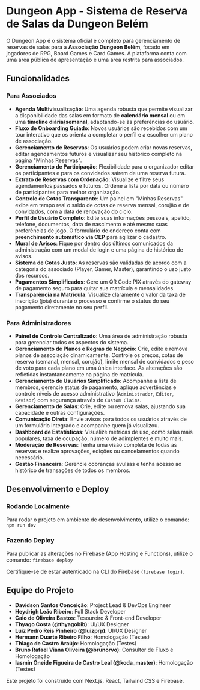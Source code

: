 
# Dungeon App - Sistema de Reserva de Salas da Dungeon Belém

O Dungeon App é o sistema oficial e completo para gerenciamento de reservas de salas para a **Associação Dungeon Belém**, focado em jogadores de RPG, Board Games e Card Games. A plataforma conta com uma área pública de apresentação e uma área restrita para associados.

## Funcionalidades

### Para Associados

- **Agenda Multivisualização**: Uma agenda robusta que permite visualizar a disponibilidade das salas em formato de **calendário mensal** ou em uma **timeline diária/semanal**, adaptando-se às preferências do usuário.
- **Fluxo de Onboarding Guiado**: Novos usuários são recebidos com um tour interativo que os orienta a completar o perfil e a escolher um plano de associação.
- **Gerenciamento de Reservas**: Os usuários podem criar novas reservas, editar agendamentos futuros e visualizar seu histórico completo na página "Minhas Reservas".
- **Gerenciamento de Participação**: Flexibilidade para o organizador editar os participantes e para os convidados saírem de uma reserva futura.
- **Extrato de Reservas com Ordenação**: Visualize e filtre seus agendamentos passados e futuros. Ordene a lista por data ou número de participantes para melhor organização.
- **Controle de Cotas Transparente**: Um painel em "Minhas Reservas" exibe em tempo real o saldo de cotas de reserva mensal, corujão e de convidados, com a data de renovação do ciclo.
- **Perfil de Usuário Completo**: Edite suas informações pessoais, apelido, telefone, documentos, data de nascimento e até mesmo suas preferências de jogo. O formulário de endereço conta com **preenchimento automático via CEP** para agilizar o cadastro.
- **Mural de Avisos**: Fique por dentro dos últimos comunicados da administração com um modal de login e uma página de histórico de avisos.
- **Sistema de Cotas Justo**: As reservas são validadas de acordo com a categoria do associado (Player, Gamer, Master), garantindo o uso justo dos recursos.
- **Pagamentos Simplificados**: Gere um QR Code PIX através do gateway de pagamento seguro para quitar sua matrícula e mensalidades.
- **Transparência na Matrícula**: Visualize claramente o valor da taxa de inscrição (joia) durante o processo e confirme o status do seu pagamento diretamente no seu perfil.

### Para Administradores

- **Painel de Controle Centralizado**: Uma área de administração robusta para gerenciar todos os aspectos do sistema.
- **Gerenciamento de Planos e Regras de Negócio**: Crie, edite e remova planos de associação dinamicamente. Controle os preços, cotas de reserva (semanal, mensal, corujão), limite mensal de convidados e peso de voto para cada plano em uma única interface. As alterações são refletidas instantaneamente na página de matrícula.
- **Gerenciamento de Usuários Simplificado**: Acompanhe a lista de membros, gerencie status de pagamento, aplique advertências e controle níveis de acesso administrativo (`Administrador`, `Editor`, `Revisor`) com segurança através de `Custom Claims`.
- **Gerenciamento de Salas**: Crie, edite ou remova salas, ajustando sua capacidade e outras configurações.
- **Comunicação Direta**: Envie avisos para todos os usuários através de um formulário integrado e acompanhe quem já visualizou.
- **Dashboard de Estatísticas**: Visualize métricas de uso, como salas mais populares, taxa de ocupação, número de adimplentes e muito mais.
- **Moderação de Reservas**: Tenha uma visão completa de todas as reservas e realize aprovações, edições ou cancelamentos quando necessário.
- **Gestão Financeira**: Gerencie cobranças avulsas e tenha acesso ao histórico de transações de todos os membros.

## Desenvolvimento e Deploy

### Rodando Localmente
Para rodar o projeto em ambiente de desenvolvimento, utilize o comando:
`npm run dev`

### Fazendo Deploy
Para publicar as alterações no Firebase (App Hosting e Functions), utilize o comando:
`firebase deploy`

Certifique-se de estar autenticado na CLI do Firebase (`firebase login`).

## Equipe do Projeto

- **Davidson Santos Conceição**: Project Lead & DevOps Engineer
- **Heydrigh Leão Ribeiro**: Full Stack Developer
- **Caio de Oliveira Bastos**: Tesoureiro & Front-end Developer
- **Thyago Costa (@thyagobib)**: UI/UX Designer
- **Luiz Pedro Reis Pinheiro (@luizprp)**: UI/UX Designer 
- **Hermann Duarte Ribeiro Filho**: Homologação (Testes)
- **Thiago de Castro Araújo**: Homologação (Testes)
- **Bruno Rafael Viana Oliveira (@brunorvo)**: Consultor de Fluxo e Homologação
- **Iasmin Oneide Figueira de Castro Leal (@koda_master)**: Homologação (Testes)

Este projeto foi construído com Next.js, React, Tailwind CSS e Firebase.
